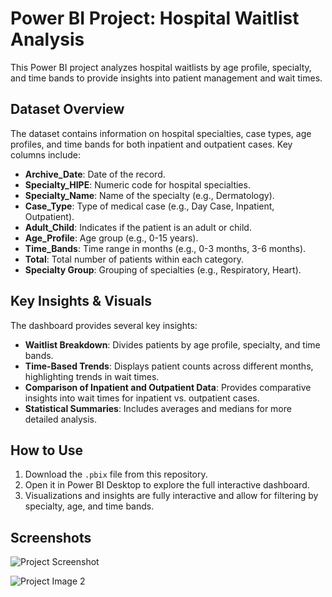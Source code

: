 # Power BI Project: Hospital Waitlist Analysis

This Power BI project analyzes hospital waitlists by age profile, specialty, and time bands to provide insights into patient management and wait times.

## Dataset Overview

The dataset contains information on hospital specialties, case types, age profiles, and time bands for both inpatient and outpatient cases. Key columns include:

- **Archive_Date**: Date of the record.
- **Specialty_HIPE**: Numeric code for hospital specialties.
- **Specialty_Name**: Name of the specialty (e.g., Dermatology).
- **Case_Type**: Type of medical case (e.g., Day Case, Inpatient, Outpatient).
- **Adult_Child**: Indicates if the patient is an adult or child.
- **Age_Profile**: Age group (e.g., 0-15 years).
- **Time_Bands**: Time range in months (e.g., 0-3 months, 3-6 months).
- **Total**: Total number of patients within each category.
- **Specialty Group**: Grouping of specialties (e.g., Respiratory, Heart).

## Key Insights & Visuals

The dashboard provides several key insights:
- **Waitlist Breakdown**: Divides patients by age profile, specialty, and time bands.
- **Time-Based Trends**: Displays patient counts across different months, highlighting trends in wait times.
- **Comparison of Inpatient and Outpatient Data**: Provides comparative insights into wait times for inpatient vs. outpatient cases.
- **Statistical Summaries**: Includes averages and medians for more detailed analysis.

## How to Use

1. Download the `.pbix` file from this repository.
2. Open it in Power BI Desktop to explore the full interactive dashboard.
3. Visualizations and insights are fully interactive and allow for filtering by specialty, age, and time bands.

## Screenshots
![Project Screenshot](https://drive.google.com/uc?export=view&id=1ACf_GPgyy3p3TcAXco3btLKLBlucKvBc)

![Project Image 2](https://drive.google.com/uc?export=view&id=1yGusn2PL-6cga8LrU6bijXSjkJ_Ubkdh)



